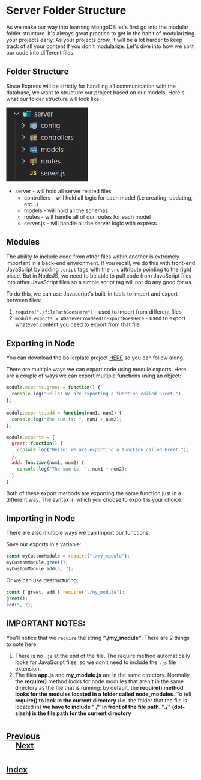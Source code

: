 #   Server Folder Structure
As we make our way into learning MongoDB let's first go into the modular folder structure. It's always great practice to get in the habit of modularizing your projects early. As your projects grow, it will be a lot harder to keep track of all your content if you don't modularize. Let's dive into how we split our code into different files.

##  Folder Structure
Since Express will be strictly for handling all communication with the database, we want to structure our project based on our models. Here's what our folder structure will look like:


<img src="./000_Captions/folders.png">

*   server - will hold all server related files
    *   controllers - will hold all logic for each model (i.e creating, updating, etc...)
    *   models - will hold all the schemas
    *   routes - will handle all of our routes for each model
    *   server.js - will handle all the server logic with express


##  Modules
The ability to include code from other files within another is extremely important in a back-end environment. If you recall, we do this with front-end JavaScript by adding `script` tags with the `src` attribute pointing to the right place. But in NodeJS, we need to be able to pull code from JavaScript files into other JavaScript files so a simple script tag will not do any good for us.

To do this, we can use Javascript's built-in tools to import and export between files:

1.  `require("./filePathGoesHere")` - used to import from different files
2.  `module.exports = WhateverYouNeedToExportGoesHere` - used to export whatever content you need to export from that file
##  Exporting in Node
You can download the boilerplate project [HERE](https://s3.amazonaws.com/General_V88/boomyeah2015/codingdojo/curriculum/content/chapter/Modules.zip) so you can follow along.

There are multiple ways we can export code using module.exports. 
Here are a couple of ways we can export multiple functions using an object:
```js
module.exports.greet = function() {
  console.log("Hello! We are exporting a function called Greet.");
};
 
module.exports.add = function(num1, num2) {
  console.log("The sum is: ", num1 + num2);
};
```
```js
module.exports = {
  greet: function() {
    console.log("Hello! We are exporting a function called Greet.");
  },
  add: function(num1, num2) {
    console.log("The sum is: ", num1 + num2);
  }
}
```
Both of these export methods are exporting the same function just in a different way. The syntax in which you choose to export is your choice.

##  Importing in Node
There are also multiple ways we can Import our functions:

Save our exports in a variable:
```js
const myCustomModule = require("./my_module");
myCustomModule.greet();
myCustomModule.add(5, 7);
```
Or we can use destructuring:
```js
const { greet, add } require("./my_module");
greet();
add(5, 7);
```

##  IMPORTANT NOTES:
You'll notice that we `require` the string __"./my_module"__. There are 2 things to note here:

1.  There is no `.js` at the end of the file. The require method automatically looks for JavaScript files, so we don't need to include the `.js` file extension.
2.  The files __app.js__ and __my_module.js__ are in the same directory. Normally, the __require()__ method looks for node modules that aren't in the same directory as the file that is running; by default, the __require() method looks for the modules located in a folder called node_modules__. To tell __require() to look in the current directory__ (i.e. the folder that the file is located in) __we have to include "./" in front of the file path. "./" (dot-slash) is the file path for the current directory__
  
  #
## [Previous](./005_GET_POST.md)<span>&nbsp;&nbsp;&nbsp;&nbsp;&nbsp;&nbsp;&nbsp;&nbsp;&nbsp;&nbsp;&nbsp;&nbsp;&nbsp;&nbsp;&nbsp;&nbsp;&nbsp;&nbsp;&nbsp;&nbsp;&nbsp;&nbsp;&nbsp;&nbsp;&nbsp;&nbsp;&nbsp;&nbsp;&nbsp;&nbsp;&nbsp;&nbsp;&nbsp;&nbsp;&nbsp;&nbsp;&nbsp;&nbsp;&nbsp;&nbsp;&nbsp;&nbsp;&nbsp;&nbsp;&nbsp;&nbsp;&nbsp;&nbsp;&nbsp;&nbsp;&nbsp;&nbsp;&nbsp;&nbsp;&nbsp;&nbsp;&nbsp;&nbsp;&nbsp;&nbsp;&nbsp;&nbsp;&nbsp;&nbsp;&nbsp;&nbsp;&nbsp;&nbsp;&nbsp;&nbsp;&nbsp;&nbsp;&nbsp;&nbsp;&nbsp;&nbsp;&nbsp;&nbsp;&nbsp;&nbsp;&nbsp;&nbsp;&nbsp;&nbsp;&nbsp;&nbsp;&nbsp;</span> [Next](./../Readings_004_MongoDB/001_Overview.md)
#
##  [Index](../../Index.md)